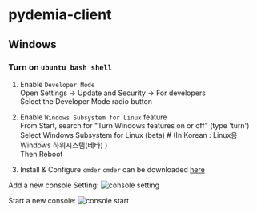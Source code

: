 # pydemia-client

## Windows

### Turn on `ubuntu bash shell`

1. Enable `Developer Mode`  
Open Settings -> Update and Security -> For developers  
Select the Developer Mode radio button  

2. Enable `Windows Subsystem for Linux` feature  
From Start, search for "Turn Windows features on or off" (type 'turn')  
Select Windows Subsystem for Linux (beta)  # (In Korean : Linux용 Windows 하위시스템(베타) )  
Then Reboot  

3. Install & Configure `cmder`
`cmder` can be downloaded [here](http://cmder.net)  

Add a new console Setting:
![console setting](https://github.com/pydemia/pydemia-server/blob/master/scripts/cmder%20bash_ubuntu_setting.png?raw=true)

Start a new console:
![console start](https://github.com/pydemia/pydemia-server/blob/master/scripts/cmder%20bash_ubuntu_start.png?raw=true)

